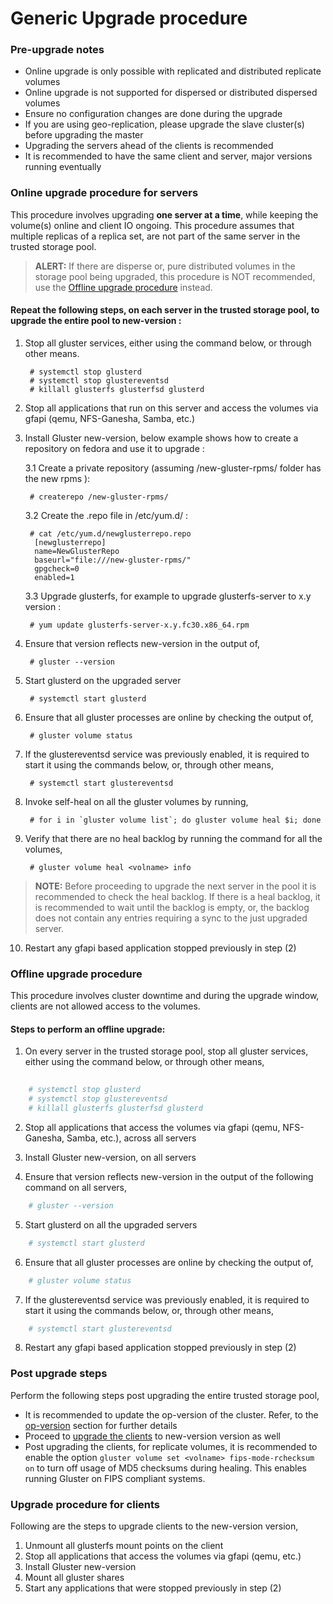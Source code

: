 # Generic Upgrade procedure


### Pre-upgrade notes
- Online upgrade is only possible with replicated and distributed replicate volumes
- Online upgrade is not supported for dispersed or distributed dispersed volumes
- Ensure no configuration changes are done during the upgrade
- If you are using geo-replication, please upgrade the slave cluster(s) before upgrading the master
- Upgrading the servers ahead of the clients is recommended
- It is recommended to have the same client and server, major versions running eventually

### Online upgrade procedure for servers
This procedure involves upgrading **one server at a time**, while keeping the volume(s) online and client IO ongoing. This procedure assumes that multiple replicas of a replica set, are not part of the same server in the trusted storage pool.

> **ALERT:** If there are disperse or, pure distributed volumes in the storage pool being upgraded, this procedure is NOT recommended, use the [Offline upgrade procedure](#offline-upgrade-procedure) instead.

#### Repeat the following steps, on each server in the trusted storage pool, to upgrade the entire pool to new-version :
1. Stop all gluster services, either using the command below, or through other means.


        # systemctl stop glusterd
        # systemctl stop glustereventsd
        # killall glusterfs glusterfsd glusterd
        
2. Stop all applications that run on this server and access the volumes via gfapi (qemu, NFS-Ganesha, Samba, etc.)

3. Install Gluster new-version, below example shows how to create a repository on fedora and use it to upgrade : 

    3.1  Create a private repository (assuming /new-gluster-rpms/  folder has the new rpms ): 

        # createrepo /new-gluster-rpms/

    3.2  Create the .repo file in /etc/yum.d/ : 

        # cat /etc/yum.d/newglusterrepo.repo 
         [newglusterrepo]
         name=NewGlusterRepo
         baseurl="file:///new-gluster-rpms/"
         gpgcheck=0
         enabled=1

    3.3  Upgrade glusterfs, for example to upgrade glusterfs-server to x.y version : 
    
        # yum update glusterfs-server-x.y.fc30.x86_64.rpm 

4. Ensure that version reflects new-version in the output of,

        # gluster --version

5. Start glusterd on the upgraded server

        # systemctl start glusterd

6. Ensure that all gluster processes are online by checking the output of,

        # gluster volume status

7. If the glustereventsd service was previously enabled, it is required to start it using the commands below, or, through other means,

        # systemctl start glustereventsd

8. Invoke self-heal on all the gluster volumes by running,

        # for i in `gluster volume list`; do gluster volume heal $i; done

9. Verify that there are no heal backlog by running the command for all the volumes,

        # gluster volume heal <volname> info

> **NOTE:** Before proceeding to upgrade the next server in the pool it is recommended to check the heal backlog. If there is a heal backlog, it is recommended to wait until the backlog is empty, or, the backlog does not contain any entries requiring a sync to the just upgraded server.

10. Restart any gfapi based application stopped previously in step (2)

### Offline upgrade procedure
This procedure involves cluster downtime and during the upgrade window, clients are not allowed access to the volumes.

#### Steps to perform an offline upgrade:
1. On every server in the trusted storage pool, stop all gluster services, either using the command below, or through other means,

```sh
    
    # systemctl stop glusterd
    # systemctl stop glustereventsd
    # killall glusterfs glusterfsd glusterd
```
2. Stop all applications that access the volumes via gfapi (qemu, NFS-Ganesha, Samba, etc.), across all servers

3. Install Gluster new-version, on all servers

4. Ensure that version reflects new-version in the output of the following command on all servers,
```sh
    # gluster --version
```

5. Start glusterd on all the upgraded servers
```sh
    # systemctl start glusterd
```
6. Ensure that all gluster processes are online by checking the output of,
```sh
    # gluster volume status
```

7. If the glustereventsd service was previously enabled, it is required to start it using the commands below, or, through other means,
```sh
    # systemctl start glustereventsd
```

8. Restart any gfapi based application stopped previously in step (2)

### Post upgrade steps
Perform the following steps post upgrading the entire trusted storage pool,

- It is recommended to update the op-version of the cluster. Refer, to the [op-version](./op_version.md) section for further details
- Proceed to [upgrade the clients](#upgrade-procedure-for-clients) to new-version version as well
- Post upgrading the clients, for replicate volumes, it is recommended to enable the option `gluster volume set <volname> fips-mode-rchecksum on` to turn off usage of MD5 checksums during healing. This enables running Gluster on FIPS compliant systems.

### Upgrade procedure for clients
Following are the steps to upgrade clients to the new-version version,

1. Unmount all glusterfs mount points on the client
2. Stop all applications that access the volumes via gfapi (qemu, etc.)
3. Install Gluster new-version
4. Mount all gluster shares
5. Start any applications that were stopped previously in step (2)
